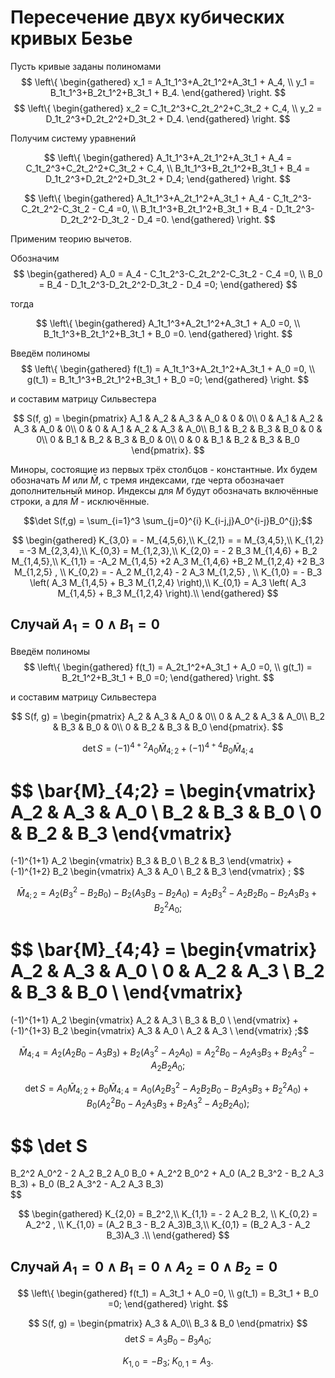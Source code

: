 # Пересечение двух кубических кривых Безье

Пусть кривые заданы полиномами
$$
\left\{
\begin{gathered}
x_1 = A_1t_1^3+A_2t_1^2+A_3t_1 + A_4, \\
y_1 = B_1t_1^3+B_2t_1^2+B_3t_1 + B_4.
\end{gathered}
\right.
$$
$$
\left\{
\begin{gathered}
x_2 = C_1t_2^3+C_2t_2^2+C_3t_2 + C_4, \\
y_2 = D_1t_2^3+D_2t_2^2+D_3t_2 + D_4.
\end{gathered}
\right.
$$

Получим систему уравнений

$$
\left\{
\begin{gathered}
A_1t_1^3+A_2t_1^2+A_3t_1 + A_4 = C_1t_2^3+C_2t_2^2+C_3t_2 + C_4, \\
B_1t_1^3+B_2t_1^2+B_3t_1 + B_4 = D_1t_2^3+D_2t_2^2+D_3t_2 + D_4;
\end{gathered}
\right.
$$

$$
\left\{
\begin{gathered}
A_1t_1^3+A_2t_1^2+A_3t_1 + A_4 - C_1t_2^3-C_2t_2^2-C_3t_2 - C_4 =0, \\
B_1t_1^3+B_2t_1^2+B_3t_1 + B_4 - D_1t_2^3-D_2t_2^2-D_3t_2 - D_4 =0.
\end{gathered}
\right.
$$

Применим теорию вычетов.

Обозначим
$$
\begin{gathered}
A_0 = A_4 - C_1t_2^3-C_2t_2^2-C_3t_2 - C_4 =0, \\
B_0 = B_4 - D_1t_2^3-D_2t_2^2-D_3t_2 - D_4 =0;
\end{gathered}
$$

тогда

$$
\left\{
\begin{gathered}
A_1t_1^3+A_2t_1^2+A_3t_1 + A_0 =0, \\
B_1t_1^3+B_2t_1^2+B_3t_1 + B_0 =0.
\end{gathered}
\right.
$$

Введём полиномы
$$
\left\{
\begin{gathered}
f(t_1) = A_1t_1^3+A_2t_1^2+A_3t_1 + A_0 =0, \\
g(t_1) = B_1t_1^3+B_2t_1^2+B_3t_1 + B_0 =0;
\end{gathered}
\right.
$$

и составим матрицу Сильвестера

$$
S(f, g) = \begin{pmatrix}
A_1 & A_2 & A_3 & A_0 & 0 & 0\\
0 & A_1 & A_2 & A_3 & A_0 & 0\\ 
0 & 0 & A_1 & A_2 & A_3 & A_0\\
B_1 & B_2 & B_3 & B_0 & 0 & 0\\
0 & B_1 & B_2 & B_3 & B_0 & 0\\ 
0 & 0 & B_1 & B_2 & B_3 & B_0
\end{pmatrix}.
$$

Миноры, состоящие из первых трёх столбцов - константные.
Их будем обозначать $M$ или $\bar M$, с тремя индексами, где черта обозначает дополнительный минор. Индексы для $M$ будут обозначать включённые строки, а для $\bar M$ - исключённые.


$$\det S(f,g) = \sum_{i=1}^3 \sum_{j=0}^{i} K_{i-j,j}A_0^{i-j}B_0^{j};$$

$$
\begin{gathered}
K_{3,0} = - M_{4,5,6},\\
K_{2,1} =  = M_{3,4,5},\\
K_{1,2} = -3 M_{2,3,4},\\
K_{0,3} = M_{1,2,3},\\
K_{2,0} = - 2 B_3 M_{1,4,6} + B_2 M_{1,4,5},\\
K_{1,1} =
-A_2 M_{1,4,5} 
+2 A_3 M_{1,4,6}
+B_2 M_{1,2,4} 
+2 B_3 M_{1,2,5} 
, \\
K_{0,2} = - A_2 M_{1,2,4} - 2 A_3 M_{1,2,5} , \\
K_{1,0} = - B_3 \left( A_3 M_{1,4,5} + B_3 M_{1,2,4} \right),\\
K_{0,1} = A_3 \left( A_3 M_{1,4,5} + B_3 M_{1,2,4} \right).\\
\end{gathered}
$$

## Случай $A_1 = 0 \wedge B_1=0$

Введём полиномы
$$
\left\{
\begin{gathered}
f(t_1) = A_2t_1^2+A_3t_1 + A_0 =0, \\
g(t_1) = B_2t_1^2+B_3t_1 + B_0 =0;
\end{gathered}
\right.
$$

и составим матрицу Сильвестера

$$
S(f, g) = \begin{pmatrix}
A_2 & A_3 & A_0 & 0\\ 
0 & A_2 & A_3 & A_0\\
B_2 & B_3 & B_0 & 0\\ 
0 & B_2 & B_3 & B_0
\end{pmatrix}.
$$

$$\det S =
(-1)^{4+2}A_0 \bar{M}_{4;2}
+
(-1)^{4+4}B_0 \bar{M}_{4;4}
$$

$$
\bar{M}_{4;2} =
\begin{vmatrix}
A_2 & A_3 & A_0 \\ 
B_2 & B_3 & B_0 \\ 
0 & B_2 & B_3 
\end{vmatrix}
=
(-1)^{1+1} A_2 
\begin{vmatrix}
 B_3 & B_0 \\ 
 B_2 & B_3 
\end{vmatrix} 
+
(-1)^{1+2} B_2
\begin{vmatrix}
  A_3 & A_0 \\ 
 B_2 & B_3 
\end{vmatrix} 
;
$$

$$\bar{M}_{4;2} 
= A_2 (B_3^2 - B_2 B_0) - B_2 (A_3 B_3 - B_2 A_0)
= A_2 B_3^2 - A_2 B_2 B_0 - B_2 A_3 B_3 + B_2^2 A_0
;
$$


$$
\bar{M}_{4;4} =
\begin{vmatrix}
A_2 & A_3 & A_0 \\ 
0 & A_2 & A_3 \\
B_2 & B_3 & B_0 \\ 
\end{vmatrix}
=
(-1)^{1+1} A_2
\begin{vmatrix}
 A_2 & A_3 \\
 B_3 & B_0 \\ 
\end{vmatrix}
+
(-1)^{1+3} B_2
\begin{vmatrix}
 A_3 & A_0 \\ 
 A_2 & A_3 \\
\end{vmatrix}
;$$

$$
\bar{M}_{4;4} 
= A_2 (A_2 B_0 - A_3 B_3) + B_2 (A_3^2 - A_2 A_0)
= A_2^2 B_0 - A_2 A_3 B_3 + B_2 A_3^2 - A_2 B_2 A_0
;$$

$$\det S 
= A_0 \bar{M}_{4;2} + B_0 \bar{M}_{4;4}
= A_0 (A_2 B_3^2 - A_2 B_2 B_0 - B_2 A_3 B_3 + B_2^2 A_0) 
+B_0 (A_2^2 B_0 - A_2 A_3 B_3 + B_2 A_3^2 - A_2 B_2 A_0)
;
$$

$$
\det S 
= 
B_2^2 A_0^2 - 2 A_2 B_2 A_0 B_0 + A_2^2 B_0^2
+
 A_0 (A_2 B_3^2 - B_2 A_3 B_3) + B_0 (B_2 A_3^2 - A_2 A_3 B_3)  
$$

$$
\begin{gathered}
K_{2,0} = B_2^2,\\
K_{1,1} = - 2 A_2 B_2, \\
K_{0,2} = A_2^2 , \\
K_{1,0} = (A_2 B_3 - B_2 A_3)B_3,\\
K_{0,1} = (B_2 A_3 - A_2 B_3)A_3 .\\
\end{gathered}
$$

## Случай $A_1 = 0 \wedge B_1=0 \wedge A_2 = 0 \wedge B_2=0$

$$
\left\{
\begin{gathered}
f(t_1) = A_3t_1 + A_0 =0, \\
g(t_1) = B_3t_1 + B_0 =0;
\end{gathered}
\right.
$$

$$
S(f, g) = \begin{pmatrix}
 A_3 & A_0\\
 B_3 & B_0
\end{pmatrix}
$$
$$
\det S = A_3 B_0 - B_3 A_0;
$$

$$K_{1,0} = -B_3;\; K_{0,1} = A_3.$$